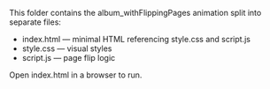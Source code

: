 This folder contains the album_withFlippingPages animation split into separate files:
- index.html — minimal HTML referencing style.css and script.js
- style.css — visual styles
- script.js — page flip logic

Open index.html in a browser to run.